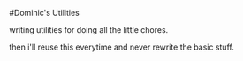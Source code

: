 #Dominic's Utilities

writing utilities for doing all the little chores. 

then i'll reuse this everytime and never rewrite the basic stuff.